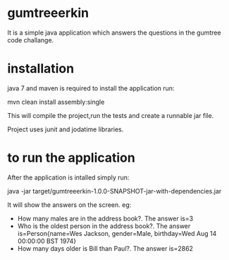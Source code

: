 # gumtreeerkin
It is a simple java application which answers the questions in the gumtree code challange. 


# installation 
java 7 and maven is required to install the application run:

mvn clean install  assembly:single

This will compile the project,run the tests and  create a runnable jar file.

Project uses junit and jodatime libraries.

# to run the application
After the application is intalled simply run:

java -jar target/gumtreeerkin-1.0.0-SNAPSHOT-jar-with-dependencies.jar

It will show the answers on the screen. eg:

- How many males are in the address book?. The answer is=3
- Who is the oldest person in the address book?. The answer is=Person{name=Wes Jackson, gender=Male, birthday=Wed Aug 14 00:00:00 BST 1974}
- How many days older is Bill than Paul?. The answer is=2862

